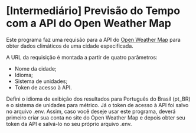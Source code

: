 # [Intermediário] Previsão do Tempo com a API do Open Weather Map

Este programa faz uma requisão para a API do [Open Weather Map](https://openweathermap.org/) para obter dados climáticos de uma cidade especificada.

A URL da requisição é montada a partir de quatro parâmetros:

- Nome da cidade;
- Idioma;
- Sistema de unidades;
- Token de acesso à API.

Defini o idioma de exibição dos resultados para Português do Brasil (pt_BR) e o sistema de unidades para métrico. Já o token de acesso à API foi salvo no arquivo .env. Assim, caso você deseje usar este programa, deverá primeiro criar sua conta no site do Open Weather Map e depois obter seu token da API e salvá-lo no seu próprio arquivo .env.
